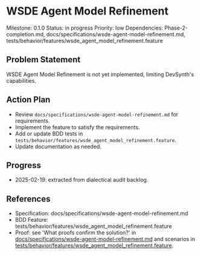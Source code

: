 # WSDE Agent Model Refinement
Milestone: 0.1.0
Status: in progress
Priority: low
Dependencies: Phase-2-completion.md, docs/specifications/wsde-agent-model-refinement.md, tests/behavior/features/wsde_agent_model_refinement.feature

## Problem Statement
WSDE Agent Model Refinement is not yet implemented, limiting DevSynth's capabilities.


## Action Plan
- Review `docs/specifications/wsde-agent-model-refinement.md` for requirements.
- Implement the feature to satisfy the requirements.
- Add or update BDD tests in `tests/behavior/features/wsde_agent_model_refinement.feature`.
- Update documentation as needed.

## Progress
- 2025-02-19: extracted from dialectical audit backlog.

## References
- Specification: docs/specifications/wsde-agent-model-refinement.md
- BDD Feature: tests/behavior/features/wsde_agent_model_refinement.feature
- Proof: see 'What proofs confirm the solution?' in [docs/specifications/wsde-agent-model-refinement.md](../docs/specifications/wsde-agent-model-refinement.md) and scenarios in [tests/behavior/features/wsde_agent_model_refinement.feature](../tests/behavior/features/wsde_agent_model_refinement.feature).
